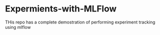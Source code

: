 # Expermients-with-MLFlow
THis repo has a complete demostration of performing experiment tracking using mlflow
